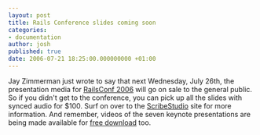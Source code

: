 ```yaml
---
layout: post
title: Rails Conference slides coming soon
categories:
- documentation
author: josh
published: true
date: 2006-07-21 18:25:00.000000000 +01:00
---
```

Jay Zimmerman just wrote to say that next Wednesday, July 26th, the presentation media for [RailsConf 2006](http://www.railsconf.org/) will go on sale to the general public.  So if you didn't get to the conference, you can pick up all the slides with synced audio for $100.  Surf on over to the [ScribeStudio](http://blog.scribestudio.com/pages/rails/) site for more information.  And remember, videos of the seven keynote presentations are being made available for [free download](http://blog.scribestudio.com/pages/rails/) too.